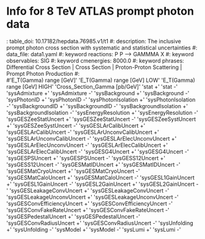 # Info for 8 TeV ATLAS prompt photon data
: table_doi: 10.17182/hepdata.76985.v1/t1
#: description: The inclusive prompt photon cross section with systematic and statistical uncertainties
#: data_file: data1.yaml
#: keyword reactions: P P --> GAMMMA X
#: keyword observables: SIG
#: keyword cmenergies: 8000.0
#: keyword phrases: Differential Cross Section | Cross Section | Proton-Proton Scattering | Prompt Photon Production
#:             
#'E_T(Gamma) range [GeV]'    'E_T(Gamma) range [GeV] LOW'    'E_T(Gamma) range [GeV] HIGH'    'Cross_Section_Gamma [pb/GeV]'    'stat +'    'stat -'    'sysAdmixture +'    'sysAdmixture -'    'sysBackground +'    'sysBackground -'    'sysPhotonID +'    'sysPhotonID -'    'sysPhotonIsolation +'    'sysPhotonIsolation -'    'sysBackgroundID +'    'sysBackgroundID -'    'sysBackgroundIsolation +'    'sysBackgroundIsolation -'    'sysEnergyResolution +'    'sysEnergyResolution -'    'sysGESZeeStatUncert +'    'sysGESZeeStatUncert -'    'sysGESZeeSystUncert +'    'sysGESZeeSystUncert -'    'sysGESLArCalibUncert +'    'sysGESLArCalibUncert -'    'sysGESLArUnconvCalibUncert +'    'sysGESLArUnconvCalibUncert -'    'sysGESLArElecUnconvUncert +'    'sysGESLArElecUnconvUncert -'    'sysGESLArElecCalibUncert +'    'sysGESLArElecCalibUncert -'    'sysGESG4Uncert +'    'sysGESG4Uncert -'    'sysGESPSUncert +'    'sysGESPSUncert -'    'sysGESS12Uncert +'    'sysGESS12Uncert -'    'sysGESMatIDUncert +'    'sysGESMatIDUncert -'    'sysGESMatCryoUncert +'    'sysGESMatCryoUncert -'    'sysGESMatCaloUncert +'    'sysGESMatCaloUncert -'    'sysGESL1GainUncert +'    'sysGESL1GainUncert -'    'sysGESL2GainUncert +'    'sysGESL2GainUncert -'    'sysGESLeakageConvUncert +'    'sysGESLeakageConvUncert -'    'sysGESLeakageUnconvUncert +'    'sysGESLeakageUnconvUncert -'    'sysGESConvEfficiencyUncert +'    'sysGESConvEfficiencyUncert -'    'sysGESConvFakeRateUncert +'    'sysGESConvFakeRateUncert -'    'sysGESPedestalUncert +'    'sysGESPedestalUncert -'    'sysGESConvRadiusUncert +'    'sysGESConvRadiusUncert -'    'sysUnfolding +'    'sysUnfolding -'    'sysModel +'    'sysModel -'    'sysLumi +'    'sysLumi -'


